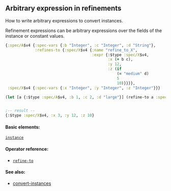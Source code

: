 <!---
  This markdown file was generated. Do not edit.
  -->

## Arbitrary expression in refinements

How to write arbitrary expressions to convert instances.

Refinement expressions can be arbitrary expressions over the fields of the instance or constant values.

```clojure
{:spec/A$v4 {:spec-vars {:b "Integer", :c "Integer", :d "String"},
             :refines-to {:spec/X$v4 {:name "refine_to_X",
                                      :expr {:$type :spec/X$v4,
                                             :x (+ b c),
                                             :y 12,
                                             :z (if
                                                 (= "medium" d)
                                                 5
                                                 10)}}}},
 :spec/X$v4 {:spec-vars {:x "Integer", :y "Integer", :z "Integer"}}}
```

```clojure
(let [a {:$type :spec/A$v4, :b 1, :c 2, :d "large"}] (refine-to a :spec/X$v4))


;-- result --
{:$type :spec/X$v4, :x 3, :y 12, :z 10}
```

#### Basic elements:

[`instance`](../halite-basic-syntax-reference.md#instance)

#### Operator reference:

* [`refine-to`](../halite-full-reference.md#refine-to)


#### See also:

* [convert-instances](convert-instances.md)


